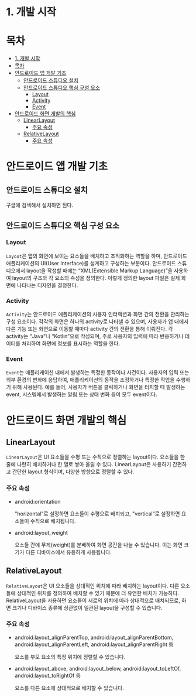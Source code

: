 # 1. 개발 시작

# 목차

- [1. 개발 시작](#1-개발-시작)
- [목차](#목차)
- [안드로이드 앱 개발 기초](#안드로이드-앱-개발-기초)
  - [안드로이드 스튜디오 설치](#안드로이드-스튜디오-설치)
  - [안드로이드 스튜디오 핵심 구성 요소](#안드로이드-스튜디오-핵심-구성-요소)
    - [Layout](#layout)
    - [Activity](#activity)
    - [Event](#event)
- [안드로이드 화면 개발의 핵심](#안드로이드-화면-개발의-핵심)
  - [LinearLayout](#linearlayout)
    - [주요 속성](#주요-속성)
  - [RelativeLayout](#relativelayout)
    - [주요 속성](#주요-속성-1)


# 안드로이드 앱 개발 기초

## 안드로이드 스튜디오 설치

구글에 검색해서 설치하면 된다.

## 안드로이드 스튜디오 핵심 구성 요소

### Layout

`Layout`은 앱의 화면에 보이는 요소들을 배치하고 조직화하는 역할을 하며, 안드로이드 애플리케이션의 UI(User Interface)를 설계하고 구성하는 부분이다.  안드로이드 스튜디오에서 layout을 작성할 때에는 “XML(Extensible Markup Language)”을 사용하여 layout의 구조와 각 요소의 속성을 정의한다. 이렇게 정의한 layout 파일은 실제 화면에 나타나는 디자인을 결정한다.

### Activity

`Activity`는 안드로이드 애플리케이션의 사용자 인터랙션과 화면 간의 전환을 관리하는 구성 요소이다. 각각의 화면은 하나의 activity로 나타낼 수 있으며, 사용자가 앱 내에서 다른 기능 또는 화면으로 이동할 때마다 activity 간의 전환을 통해 이뤄진다. 각 activity는 “Java”나 “Kotlin”으로 작성되며, 주로 사용자의 입력에 따라 반응하거나 데이터를 처리하여 화면에 정보를 표시하는 역할을 한다.

### Event

`Event`는 애플리케이션 내에서 발생하는 특정한 동작이나 사건이다. 사용자의 입력 또는 외부 환경의 변화에 응답하여, 애플리케이션의 동작을 조정하거나 특정한 작업을 수행하기 위해 사용된다.  예를 들어, 사용자가 버튼을 클릭하거나 화면을 터치할 때 발생하는 event, 시스템에서 발생하는 알림 또는 상태 변화 등이 모두 event이다. 

# 안드로이드 화면 개발의 핵심

## LinearLayout

`LinearLayout`은 UI 요소들을 수평 또는 수직으로 정렬하는 layout이다. 요소들을 한 줄에 나란히 배치하거나 한 열로 쌓아 올릴 수 있다. LinearLayout은 사용하기 간편하고 간단한 layout 형식이며, 다양한 방향으로 정렬할 수 있다.

### 주요 속성

- android:orientation
    
    "horizontal"로 설정하면 요소들이 수평으로 배치되고, "vertical"로 설정하면 요소들이 수직으로 배치됩니다.
    
- android:layout_weight
    
    요소들 간에 무게(weight)를 분배하여 화면 공간을 나눌 수 있습니다. 이는 화면 크기가 다른 디바이스에서 유용하게 사용됩니다.
    

## RelativeLayout

`RelativeLayout`은 UI 요소들을 상대적인 위치에 따라 배치하는 layout이다. 다른 요소들에 상대적인 위치를 정의하여 배치할 수 있기 때문에 더 유연한 배치가 가능하다. RelativeLayout을 사용하면 요소들이 서로의 위치에 따라 상대적으로 배치되므로, 화면 크기나 디바이스 종류에 상관없이 일관된 layout을 구성할 수 있습니다.

### 주요 속성

- android:layout_alignParentTop, android:layout_alignParentBottom, android:layout_alignParentLeft, android:layout_alignParentRight 등
    
    요소를 부모 요소의 특정 위치에 정렬할 수 있습니다.
    
- android:layout_above, android:layout_below, android:layout_toLeftOf, android:layout_toRightOf 등
    
    요소를 다른 요소에 상대적으로 배치할 수 있습니다.